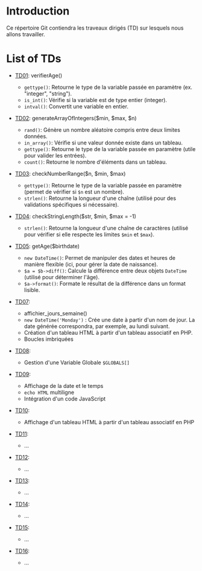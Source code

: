 # Introduction

Ce répertoire Git contiendra les traveaux dirigés (TD) sur lesquels nous allons travailler.

# List of TDs
* [TD01](TD01/README.md): verifierAge() 
    * `gettype()`: Retourne le type de la variable passée en paramètre (ex. "integer", "string").
    * `is_int()`: Vérifie si la variable est de type entier (integer).
    * `intval()`: Convertit une variable en entier.

* [TD02](TD02/README.md): generateArrayOfIntegers($min, $max, $n)
    * `rand()`: Génère un nombre aléatoire compris entre deux limites données.
    * `in_array()`: Vérifie si une valeur donnée existe dans un tableau.
    * `gettype()`: Retourne le type de la variable passée en paramètre (utile pour valider les entrées).
    * `count()`: Retourne le nombre d'éléments dans un tableau.

* [TD03](TD03/README.md): checkNumberRange($n, $min, $max)
    * `gettype()`: Retourne le type de la variable passée en paramètre (permet de vérifier si `$n` est un nombre).
    * `strlen()`: Retourne la longueur d'une chaîne (utilisé pour des validations spécifiques si nécessaire).

* [TD04](TD04/README.md): checkStringLength($str, $min, $max = -1) 
    * `strlen()`: Retourne la longueur d'une chaîne de caractères (utilisé pour vérifier si elle respecte les limites `$min` et `$max`).

* [TD05](TD05/README.md): getAge($birthdate)
    * `new DateTime()`: Permet de manipuler des dates et heures de manière flexible (ici, pour gérer la date de naissance).
    * `$a = $b->diff()`: Calcule la différence entre deux objets `DateTime` (utilisé pour déterminer l'âge).
    * `$a->format()`: Formate le résultat de la différence dans un format lisible.

* [TD07](TD07/README.md): 
    * affichier_jours_semaine()
    * `new DateTime('Monday')` : Crée une date à partir d'un nom de jour. La date générée correspondra, par exemple, au lundi suivant.
    * Création d'un tableau HTML à partir d'un tableau associatif en PHP.
    * Boucles imbriquées

* [TD08](TD08/README.md):
    * Gestion d'une Variable Globale `$GLOBALS[]`

* [TD09](TD09/README.md): 
    * Affichage de la date et le temps
    * `echo HTML` multiligne 
    * Intégration d'un code JavaScript

* [TD10](TD10/README.md):
    * Affichage d'un tableau HTML à partir d'un tableau associatif en PHP

* [TD11](TD11/README.md): 
    * ...

* [TD12](TD12/README.md): 
    * ...

* [TD13](TD14/README.md): 
    * ...

* [TD14](TD14/README.md): 
    * ...

* [TD15](TD15/README.md): 
    * ...

* [TD16](TD16/README.md): 
    * ...
